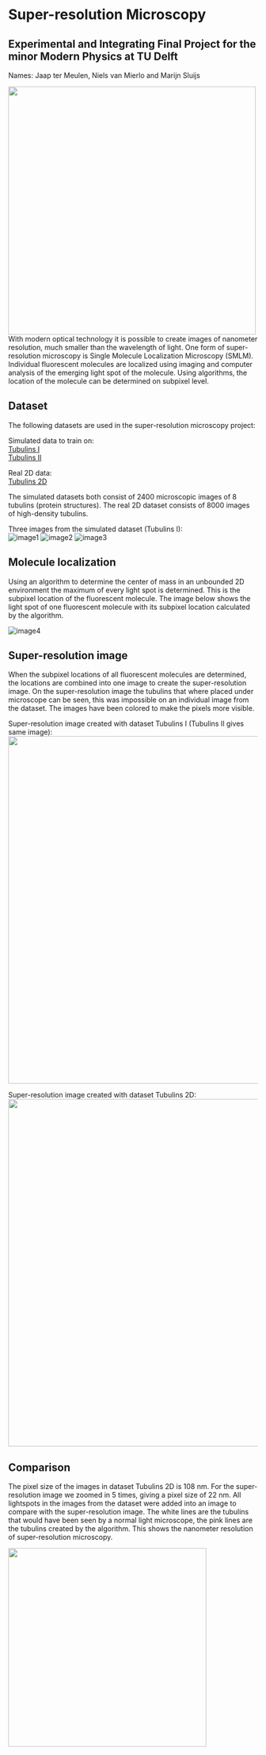# Super-resolution Microscopy
## Experimental and Integrating Final Project for the minor Modern Physics at TU Delft
Names: Jaap ter Meulen, Niels van Mierlo and Marijn Sluijs

<img src="images/frontimage.jpg" width="500" height="500" />
With modern optical technology it is possible to create images of nanometer resolution, 
much smaller than the wavelength of light. One form of super-resolution microscopy is Single Molecule Localization Microscopy (SMLM). Individual fluorescent molecules are
localized using imaging and computer analysis of the emerging light spot of the molecule. Using algorithms, the location of the molecule can be determined on subpixel level.

## Dataset
The following datasets are used in the super-resolution microscopy project:

Simulated data to train on:  
[Tubulins I](https://srm.epfl.ch/DatasetPage?name=Tubulins_I)  
[Tubulins II](https://srm.epfl.ch/DatasetPage?name=Tubulins_II) 
 
Real 2D data:  
[Tubulins 2D](https://srm.epfl.ch/DatasetPage?name=Tubulin-COS7-Flip565-2D)

The simulated datasets both consist of 2400 microscopic images of 8 tubulins (protein structures). The real 2D dataset consists of 8000 images of high-density tubulins.

Three images from the simulated dataset (Tubulins I):  
![image1](images/00001.jpg)
![image2](images/00262.jpg)
![image3](images/00518.jpg)

## Molecule localization
Using an algorithm to determine the center of mass in an unbounded 2D environment the maximum of every light spot is determined. This is the subpixel location of the fluorescent molecule. The image below shows the light spot of one fluorescent molecule with its subpixel location calculated by the algorithm.

![image4](images/segment_2_12.jpg)

## Super-resolution image
When the subpixel locations of all fluorescent molecules are determined, the locations are combined into one image to create the super-resolution image. On the super-resolution image the tubulins that where placed under microscope can be seen, this was impossible on an individual image from the dataset. The images have been colored to make the pixels more visible.

Super-resolution image created with dataset Tubulins I (Tubulins II gives same image):
<img src="images/COMtub1s.jpg" width="700" height="700"/>

Super-resolution image created with dataset Tubulins 2D:
<img src="images/frontimage.jpg" width="700" height="700" />

## Comparison
The pixel size of the images in dataset Tubulins 2D is 108 nm. For the super-resolution image we zoomed in 5 times, giving a pixel size of 22 nm. All lightspots in the images from the dataset were added into an image to compare with the super-resolution image. The white lines are the tubulins that would have been seen by a normal light microscope, the pink lines are the tubulins created by the algorithm. This shows the nanometer resolution of super-resolution microscopy.

<img src="images/images_compared_zoomed.PNG" width="400" height="400" />
